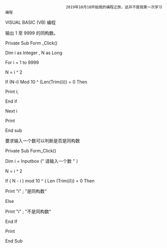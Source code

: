                                2019年10月10开始我的编程之旅，这并不是我第一次学习编程
    

VISUAL BASIC (VB) 编程

输出 1 至 9999 的同构数。

Private Sub Form _Click()

Dim i as Integer , N as Long

For i = 1 to 9999

N = i ^ 2

If (N-i) Mod 10 ^ (Len(Trim(i))) = 0 Then 

Print i;

End if

Next i

Print

End sub


要求输入一个数可以判断是否是同构数

Private Sub Form_Click()

Dim i = Inputbox (" 请输入一个数 " ）

N = i ^ 2

If ( N - i ) mod 10 ^ ( Len (Trim(i))) = 0 Then

Print "i" ; "是同构数"

Else

Print "i" ; "不是同构数"

End If

Print

End Sub
